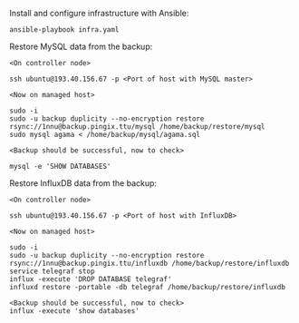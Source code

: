 Install and configure infrastructure with Ansible:

    ansible-playbook infra.yaml

Restore MySQL data from the backup:

    <On controller node>

    ssh ubuntu@193.40.156.67 -p <Port of host with MySQL master>

    <Now on managed host>

    sudo -i
    sudo -u backup duplicity --no-encryption restore rsync://1nnu@backup.pingix.ttu/mysql /home/backup/restore/mysql
    sudo mysql agama < /home/backup/mysql/agama.sql

    <Backup should be successful, now to check>

    mysql -e 'SHOW DATABASES'

Restore InfluxDB data from the backup:

    <On controller node>

    ssh ubuntu@193.40.156.67 -p <Port of host with InfluxDB>

    <Now on managed host>

    sudo -i
    sudo -u backup duplicity --no-encryption restore rsync://1nnu@backup.pingix.ttu/influxdb /home/backup/restore/influxdb
    service telegraf stop
    influx -execute 'DROP DATABASE telegraf'
    influxd restore -portable -db telegraf /home/backup/restore/influxdb

    <Backup should be successful, now to check>
    influx -execute 'show databases'

